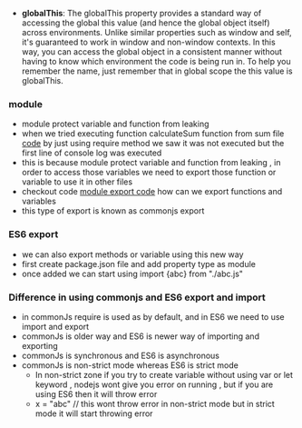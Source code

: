 - **globalThis**: The globalThis property provides a standard way of accessing the global this value (and hence the global object itself) across environments. Unlike similar properties such as window and self, it's guaranteed to work in window and non-window contexts. In this way, you can access the global object in a consistent manner without having to know which environment the code is being run in. To help you remember the name, just remember that in global scope the this value is globalThis.

### module
-  module protect variable and function from leaking
- when we tried executing function calculateSum function from sum file [code](https://github.com/Maniabhishek/NodeJS/tree/main/Section1/code/1.moduleAndExports) by just using require method we saw it was not executed but the first line of console log was executed
-  this is because module protect variable and function from leaking , in order to access those variables we need to export those function or variable to use it in other files
- checkout code [module export code](https://github.com/Maniabhishek/NodeJS/tree/main/Section1/code/2.moduleAndExports) how can we export functions and variables
- this type of export is known as commonjs export

### ES6 export 
-  we can also export methods or variable using this new way
-  first create package.json file and add property type as module
-  once added we can start using import {abc} from "./abc.js"

### Difference in using commonjs and ES6 export and import
- in commonJs require is used as by default, and in ES6 we need to use import and export
- commonJs is older way and ES6 is newer way of importing and exporting
- commonJs is synchronous and ES6 is asynchronous
- commonJs is non-strict mode whereas ES6 is strict mode
  - In non-strict zone if you try to create variable without using var or let keyword , nodejs wont give you error on running , but if you are using ES6 then it will throw error 
  - x = "abc" // this wont throw error in non-strict mode but in strict mode it will start throwing error
